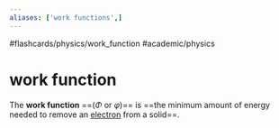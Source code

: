 ```yaml
---
aliases: ['work functions',]
---
```


#flashcards/physics/work_function #academic/physics

# work function

The __work function__ ==($\Phi$ or $\varphi$)== is ==the minimum amount of energy needed to remove an [electron](electron.md) from a solid==.
